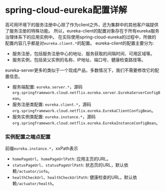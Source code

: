 # spring-cloud-eureka配置详解

高可用环境下的服务注册中心除了作为client之外，还为集群中的其他客户端提供了服务注册的特殊功能。
所以，eureka-client的配置对象存在于所有eureka服务治理体系下的应用实例中。
在实际使用spring-cloud-eureka的过程中，所做的配置内容几乎都是对`eureka.client.*`的配置。
eureka-client的配置主要分为:
- 服务注册，包括服务注册中心的地址、服务获取的间隔时间、可用区域等。
- 服务实例，包括吴父实例的名称、IP地址、端口号、健康检查路径等。

eureka-server更多的类似于一个现成产品，多数情况下，我们不需要修改它的配置信息。

- 服务端配置: `eureka.server.*`，源码`org.springframework.cloud.netflix.eureka.server.EurekaServerConfigBean`。
- 服务注册类配置: `eureka.client.*`，源码`org.springframework.cloud.netflix.eureka.EurekaClientConfigBean`。
- 服务实例类配置: `eureka.instance.*`，源码`org.springframework.cloud.netflix.eureka.EurekaInstanceConfigBean`。

### 实例配置之端点配置
前缀`eureka.instance.*`，xxPath表示
- `homePageUrl`、`homePageUrlPath`: 应用主页的URL。
- `statusPageUrl`、`statusPageUrlPath`: 状态页的URL，默认依赖`/actuator/info`。
- `healthCheckUrl`、`healthCheckUrlPath`: 健康检查的URL，默认依赖`/actuator/health`。